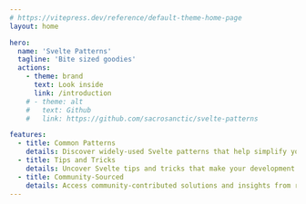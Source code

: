 ```yaml
---
# https://vitepress.dev/reference/default-theme-home-page
layout: home

hero:
  name: 'Svelte Patterns'
  tagline: 'Bite sized goodies'
  actions:
    - theme: brand
      text: Look inside
      link: /introduction
    # - theme: alt
    #   text: Github
    #   link: https://github.com/sacrosanctic/svelte-patterns

features:
  - title: Common Patterns
    details: Discover widely-used Svelte patterns that help simplify your codebase and improve maintainability
  - title: Tips and Tricks
    details: Uncover Svelte tips and tricks that make your development process smoother.
  - title: Community-Sourced
    details: Access community-contributed solutions and insights from real-world use cases.
---
```


